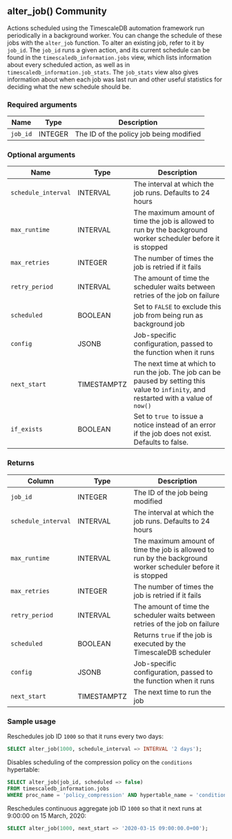 ## alter_job() <tag type="community">Community</tag>
Actions scheduled using the TimescaleDB automation framework run periodically in
a background worker. You can change the schedule of these jobs with the
`alter_job` function. To alter an existing job, refer to it by `job_id`. The
`job_id` runs a given action, and its current schedule can be found in the
`timescaledb_information.jobs` view, which lists information about every
scheduled action, as well as in `timescaledb_information.job_stats`. The
`job_stats` view also gives information about when each job was last run and
other useful statistics for deciding what the new schedule should be.

### Required arguments

|Name|Type|Description|
|-|-|-|
|`job_id`|INTEGER|The ID of the policy job being modified|

### Optional arguments

|Name|Type|Description|
|-|-|-|
|`schedule_interval`|INTERVAL|The interval at which the job runs. Defaults to 24 hours|
|`max_runtime`|INTERVAL|The maximum amount of time the job is allowed to run by the background worker scheduler before it is stopped|
|`max_retries`|INTEGER|The number of times the job is retried if it fails|
|`retry_period`|INTERVAL|The amount of time the scheduler waits between retries of the job on failure|
|`scheduled`|BOOLEAN|Set to `FALSE` to exclude this job from being run as background job|
|`config`|JSONB|Job-specific configuration, passed to the function when it runs|
|`next_start`|TIMESTAMPTZ|The next time at which to run the job. The job can be paused by setting this value to `infinity`, and restarted with a value of `now()`|
|`if_exists`|BOOLEAN|Set to `true `to issue a notice instead of an error if the job does not exist. Defaults to false.|

### Returns

|Column|Type|Description|
|-|-|-|
|`job_id`|INTEGER|The ID of the job being modified|
|`schedule_interval`|INTERVAL|The interval at which the job runs. Defaults to 24 hours|
|`max_runtime`|INTERVAL|The maximum amount of time the job is allowed to run by the background worker scheduler before it is stopped|
|`max_retries`|INTEGER|The number of times the job is retried if it fails|
|`retry_period`|INTERVAL|The amount of time the scheduler waits between retries of the job on failure|
|`scheduled`|BOOLEAN|Returns `true` if the job is executed by the TimescaleDB scheduler|
|`config`|JSONB|Job-specific configuration, passed to the function when it runs|
|`next_start`|TIMESTAMPTZ|The next time to run the job|

### Sample usage
Reschedules job ID `1000` so that it runs every two days:
```sql
SELECT alter_job(1000, schedule_interval => INTERVAL '2 days');
```

Disables scheduling of the compression policy on the `conditions` hypertable:
```sql
SELECT alter_job(job_id, scheduled => false)
FROM timescaledb_information.jobs
WHERE proc_name = 'policy_compression' AND hypertable_name = 'conditions'
```

Reschedules continuous aggregate job ID `1000` so that it next runs at 9:00:00 on 15 March, 2020:
```sql
SELECT alter_job(1000, next_start => '2020-03-15 09:00:00.0+00');
```
